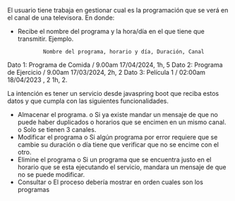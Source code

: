 El usuario tiene trabaja en gestionar cual es la programación que se verá en el canal de una televisora. En donde:
-	Recibe el nombre del programa y la hora/día en el que tiene que transmitir.
Ejemplo.

                Nombre del programa, horario y día, Duración, Canal
Dato 1:   Programa de Comida / 9.00am 17/04/2024, 1h, 5
Dato 2:   Programa de Ejercicio / 9.00am 17/03/2024, 2h, 2
Dato 3:   Película 1 / 02:00am 18/04/2023 , 2 1h, 2.


La intención es tener un servicio desde javaspring boot que reciba estos datos y que cumpla con las siguientes funcionalidades.

-	Almacenar el programa.
o	Si ya existe mandar un mensaje de que no puede haber duplicados o horarios que se encimen en un mismo canal.
o	Solo se tienen 3 canales.
-	Modificar el programa
o	Si algún programa por error requiere que se cambie su duración o día tiene que verificar que no se encime con el otro.
-	Elimine el programa
o	Si un programa que se encuentra justo en el horario que se esta ejecutando el servicio, mandara un mensaje de que no se puede modificar.
-	Consultar 
o	El proceso debería mostrar en orden cuales son los programas

